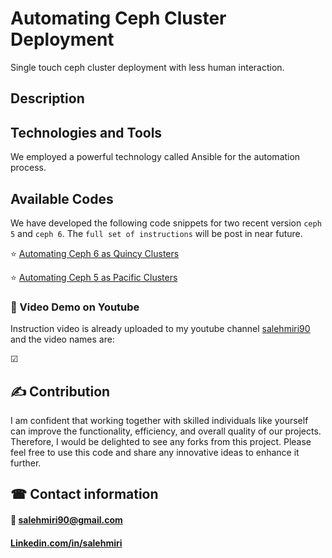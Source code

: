 # Automating Ceph Cluster Deployment
Single touch ceph cluster deployment with less human interaction. 

## Description


## Technologies and Tools
We employed a powerful technology called Ansible for the automation process.

## Available Codes
We have developed the following code snippets for two recent version `ceph 5` and `ceph 6`. The `full set of instructions` will be post in near future.

⭐ [Automating Ceph 6 as Quincy Clusters](https://github.com/salehmiri90/Automated_Ceph_Deployment/tree/master/Automated_Ceph6)

⭐ [Automating Ceph 5 as Pacific Clusters](https://github.com/salehmiri90/Automated_Ceph_Deployment/tree/master/Automated_Ceph5)

### 🎥 Video Demo on Youtube
Instruction video is already uploaded to my youtube channel [salehmiri90](https://youtube.com/salehmiri90) and the video names are:

&#9745; 

## ✍ Contribution
I am confident that working together with skilled individuals like yourself can improve the functionality, efficiency, and overall quality of our projects. Therefore, I would be delighted to see any forks from this project. Please feel free to use this code and share any innovative ideas to enhance it further.

## ☎ Contact information
#### 📧 salehmiri90@gmail.com
#### [Linkedin.com/in/salehmiri](https://www.linkedin.com/in/salehmiri)
